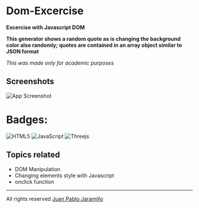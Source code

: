 # Dom-Excercise
**Excercise with Javascript DOM**

**This generator shows a random quote as is changing the background color also randomly; quotes are contained in an array object similar to JSON format**

*This was made only for academic purposes*

## Screenshots
![App Screenshot](https://scontent.feoh3-1.fna.fbcdn.net/v/t1.15752-9/333963573_1094469721452809_797620378308818621_n.png?_nc_cat=100&ccb=1-7&_nc_sid=ae9488&_nc_eui2=AeEp2LYqez7Hj1TMTGl9hG-EJGg-qCjRQk8kaD6oKNFCTz6spY4mZJCotXH1yrQL66Bf_czljg_W7rc0gNxj8UQc&_nc_ohc=nLGwr9TYNogAX9mKEIU&_nc_ht=scontent.feoh3-1.fna&oh=03_AdRbc4U_lhY5pkI1nqG2l79GtCCYwfXQNgzEQuBfDvxV4A&oe=64235F23)
# Badges: 	
![HTML5](https://img.shields.io/badge/html5-%23E34F26.svg?style=for-the-badge&logo=html5&logoColor=white)
![JavaScript](https://img.shields.io/badge/javascript-%23323330.svg?style=for-the-badge&logo=javascript&logoColor=%23F7DF1E)
![Threejs](https://img.shields.io/badge/threejs-black?style=for-the-badge&logo=three.js&logoColor=white)
 ## Topics related
 * DOM Manipulation
 * Changing elements style with Javascript
 * onclick function 
 * *** 
All rights reserved [Juan Pablo Jaramillo](https://github.com/HotSauce96)
